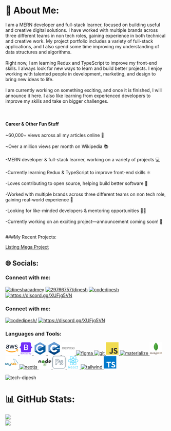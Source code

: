 # 💫 About Me:
I am a MERN developer and full-stack learner, focused on building useful and creative digital solutions. I have worked with multiple brands across three different teams in non tech roles, gaining experience in both technical and creative work. My project portfolio includes a variety of full-stack applications, and I also spend some time improving my understanding of data structures and algorithms.<br/><br/>
Right now, I am learning Redux and TypeScript to improve my front-end skills. I always look for new ways to learn and build better projects. I enjoy working with talented people in development, marketing, and design to bring new ideas to life.<br/><br/>
I am currently working on something exciting, and once it is finished, I will announce it here. I also like learning from experienced developers to improve my skills and take on bigger challenges.
<br/><br/><br/>
#### Career & Other Fun Stuff
~60,000+ views across all my articles online 👀<br/><br/>
~Over a million views per month on Wikipedia 📚<br/><br/>
-MERN developer & full-stack learner, working on a variety of projects 💻<br/><br/>
-Currently learning Redux & TypeScript to improve front-end skills ⚛️<br/><br/>
-Loves contributing to open source, helping build better software 🔧<br/><br/>
-Worked with multiple brands across three different teams on non tech role, gaining real-world experience 🚀<br/><br/>
-Looking for like-minded developers & mentoring opportunities 👨‍🏫<br/><br/>
-Currently working on an exciting project—announcement coming soon! 🎉<br/><br/>
 
###My Recent Projects:
<div><a href="https://mega-project-listing.onrender.com">Listing Mega Project</a></div>

## 🌐 Socials:

<h3 align="left">Connect with me:</h3>
<p align="left">
<a href="https://linkedin.com/in/dipeshacadmey" target="blank"><img align="center" src="https://raw.githubusercontent.com/rahuldkjain/github-profile-readme-generator/master/src/images/icons/Social/linked-in-alt.svg" alt="dipeshacadmey" height="30" width="40" /></a>
<a href="https://stackoverflow.com/users/29766757/dipesh" target="blank"><img align="center" src="https://raw.githubusercontent.com/rahuldkjain/github-profile-readme-generator/master/src/images/icons/Social/stack-overflow.svg" alt="29766757/dipesh" height="30" width="40" /></a>
<a href="https://www.leetcode.com/codedipesh" target="blank"><img align="center" src="https://raw.githubusercontent.com/rahuldkjain/github-profile-readme-generator/master/src/images/icons/Social/leet-code.svg" alt="codedipesh" height="30" width="40" /></a>
<a href="https://discord.gg/https://discord.gg/XUFjg5VN" target="blank"><img align="center" src="https://raw.githubusercontent.com/rahuldkjain/github-profile-readme-generator/master/src/images/icons/Social/discord.svg" alt="https://discord.gg/XUFjg5VN" height="30" width="40" /></a>
</p>

<h3 align="left">Connect with me:</h3>
<p align="left">
<a href="https://www.leetcode.com/codedipesh/" target="blank"><img align="center" src="https://raw.githubusercontent.com/rahuldkjain/github-profile-readme-generator/master/src/images/icons/Social/leet-code.svg" alt="codedipesh/" height="30" width="40" /></a>
<a href="https://discord.gg/https://discord.gg/XUFjg5VN" target="blank"><img align="center" src="https://raw.githubusercontent.com/rahuldkjain/github-profile-readme-generator/master/src/images/icons/Social/discord.svg" alt="https://discord.gg/XUFjg5VN" height="30" width="40" /></a>
</p>

<h3 align="left">Languages and Tools:</h3>
<p align="left"> <a href="https://aws.amazon.com" target="_blank" rel="noreferrer"> <img src="https://raw.githubusercontent.com/devicons/devicon/master/icons/amazonwebservices/amazonwebservices-original-wordmark.svg" alt="aws" width="40" height="40"/> </a> <a href="https://getbootstrap.com" target="_blank" rel="noreferrer"> <img src="https://raw.githubusercontent.com/devicons/devicon/master/icons/bootstrap/bootstrap-plain-wordmark.svg" alt="bootstrap" width="40" height="40"/> </a> <a href="https://www.cprogramming.com/" target="_blank" rel="noreferrer"> <img src="https://raw.githubusercontent.com/devicons/devicon/master/icons/c/c-original.svg" alt="c" width="40" height="40"/> </a> <a href="https://www.w3schools.com/cpp/" target="_blank" rel="noreferrer"> <img src="https://raw.githubusercontent.com/devicons/devicon/master/icons/cplusplus/cplusplus-original.svg" alt="cplusplus" width="40" height="40"/> </a> <a href="https://expressjs.com" target="_blank" rel="noreferrer"> <img src="https://raw.githubusercontent.com/devicons/devicon/master/icons/express/express-original-wordmark.svg" alt="express" width="40" height="40"/> </a> <a href="https://www.figma.com/" target="_blank" rel="noreferrer"> <img src="https://www.vectorlogo.zone/logos/figma/figma-icon.svg" alt="figma" width="40" height="40"/> </a> <a href="https://git-scm.com/" target="_blank" rel="noreferrer"> <img src="https://www.vectorlogo.zone/logos/git-scm/git-scm-icon.svg" alt="git" width="40" height="40"/> </a> <a href="https://developer.mozilla.org/en-US/docs/Web/JavaScript" target="_blank" rel="noreferrer"> <img src="https://raw.githubusercontent.com/devicons/devicon/master/icons/javascript/javascript-original.svg" alt="javascript" width="40" height="40"/> </a> <a href="https://materializecss.com/" target="_blank" rel="noreferrer"> <img src="https://raw.githubusercontent.com/prplx/svg-logos/5585531d45d294869c4eaab4d7cf2e9c167710a9/svg/materialize.svg" alt="materialize" width="40" height="40"/> </a> <a href="https://www.mongodb.com/" target="_blank" rel="noreferrer"> <img src="https://raw.githubusercontent.com/devicons/devicon/master/icons/mongodb/mongodb-original-wordmark.svg" alt="mongodb" width="40" height="40"/> </a> <a href="https://www.mysql.com/" target="_blank" rel="noreferrer"> <img src="https://raw.githubusercontent.com/devicons/devicon/master/icons/mysql/mysql-original-wordmark.svg" alt="mysql" width="40" height="40"/> </a> <a href="https://nextjs.org/" target="_blank" rel="noreferrer"> <img src="https://cdn.worldvectorlogo.com/logos/nextjs-2.svg" alt="nextjs" width="40" height="40"/> </a> <a href="https://nodejs.org" target="_blank" rel="noreferrer"> <img src="https://raw.githubusercontent.com/devicons/devicon/master/icons/nodejs/nodejs-original-wordmark.svg" alt="nodejs" width="40" height="40"/> </a> <a href="https://www.photoshop.com/en" target="_blank" rel="noreferrer"> <img src="https://raw.githubusercontent.com/devicons/devicon/master/icons/photoshop/photoshop-line.svg" alt="photoshop" width="40" height="40"/> </a> <a href="https://reactjs.org/" target="_blank" rel="noreferrer"> <img src="https://raw.githubusercontent.com/devicons/devicon/master/icons/react/react-original-wordmark.svg" alt="react" width="40" height="40"/> </a> <a href="https://tailwindcss.com/" target="_blank" rel="noreferrer"> <img src="https://www.vectorlogo.zone/logos/tailwindcss/tailwindcss-icon.svg" alt="tailwind" width="40" height="40"/> </a> <a href="https://www.typescriptlang.org/" target="_blank" rel="noreferrer"> <img src="https://raw.githubusercontent.com/devicons/devicon/master/icons/typescript/typescript-original.svg" alt="typescript" width="40" height="40"/> </a> </p>

<p><img align="center" src="https://github-readme-stats.vercel.app/api/top-langs?username=tech-dipesh&show_icons=true&locale=en&layout=compact" alt="tech-dipesh" /></p>




# 📊 GitHub Stats:
![](https://github-readme-stats.vercel.app/api?username=tech-dipesh&theme=dark&hide_border=false&include_all_commits=false&count_private=false)<br/>
![](https://github-readme-streak-stats.herokuapp.com/?user=tech-dipesh&theme=dark&hide_border=false)<br/>
